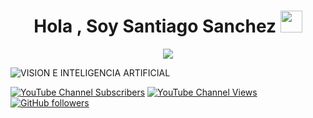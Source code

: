 <h1 align="center"><b>Hola , Soy Santiago Sanchez </b><img src="https://media.giphy.com/media/hvRJCLFzcasrR4ia7z/giphy.gif" width="35"></h1>
<!--  -->
<p align="center">
  <a href="https://github.com/DenverCoder1/readme-typing-svg"><img src="https://readme-typing-svg.herokuapp.com?font=Time+New+Roman&color=cyan&size=25&center=true&vCenter=true&width=600&height=100&lines=Soy+Ingeniero+Mecatronico+..&hearts;++;Programador+de+Python;Me+gusta+la+Inteligencia+Artificial;La+vision+por+computadora;Y+crear+proyectos+open+source."></a>
</p>

![VISION E INTELIGENCIA ARTIFICIAL](https://github.com/AprendeIngenia/AprendeIngenia/assets/85022752/68feb4bc-727b-42b6-932c-6929c8dea9b7)

[![YouTube Channel Subscribers](https://img.shields.io/youtube/channel/subscribers/UCzwHEOCbsZLjfELperJ6VeQ)](https://youtube.com/@AprendeIngenia?sub_confirmation=1)
[![YouTube Channel Views](https://img.shields.io/youtube/channel/views/UCzwHEOCbsZLjfELperJ6VeQ)](https://youtube.com/@AprendeIngenia?sub_confirmation=1)
[![GitHub followers](https://img.shields.io/github/followers/AprendeIngenia?style=social)](https://github.com/AprendeIngenia)
